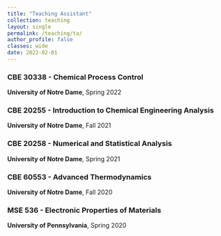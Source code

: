 ```yaml
---
title: "Teaching Assistant"
collection: teaching
layout: single
permalink: /teaching/ta/
author_profile: false
classes: wide
date: 2022-02-01
---
```


### CBE 30338 - Chemical Process Control  
**University of Notre Dame**, Spring 2022  

### CBE 20255 - Introduction to Chemical Engineering Analysis  
**University of Notre Dame**, Fall 2021  

### CBE 20258 - Numerical and Statistical Analysis
**University of Notre Dame**, Spring 2021

### CBE 60553 - Advanced Thermodynamics
**University of Notre Dame**, Fall 2020

### MSE 536 - Electronic Properties of Materials
**University of Pennsylvania**, Spring 2020 
